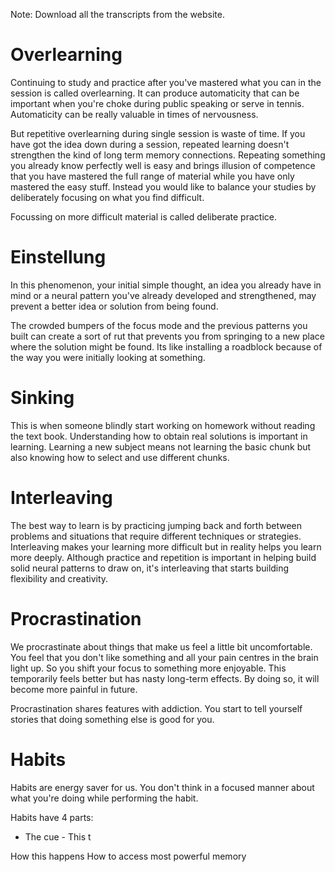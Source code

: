 Note: Download all the transcripts from the website.

# Overlearning
Continuing to study and practice after you've mastered what you can in the session is called overlearning. It can produce automaticity that can be important when you're choke during public speaking or serve in tennis. Automaticity can be really valuable in times of nervousness. 

But repetitive overlearning during single session is waste of time.  If you have got the idea down during a session, repeated learning doesn't strengthen the kind of long term memory connections. Repeating something you already know perfectly well is easy and brings illusion of competence that you have mastered the full range of material while you have only mastered the easy stuff. Instead you would like to balance your studies by deliberately focusing on what you find difficult. 

Focussing on more difficult material is called deliberate practice. 

# Einstellung
In this phenomenon, your initial simple thought, an idea you already have in mind or a neural pattern you've already developed and strengthened, may prevent a better idea or solution from being found.

The crowded bumpers of the focus mode and the previous patterns you built can create a sort of rut that prevents you from springing to a new place where the solution might be found. Its like installing a roadblock because of the way you were initially looking at something. 

# Sinking
This is when someone blindly start working on homework without reading the text book. Understanding how to obtain real solutions is important in learning. Learning a new subject means not learning the basic chunk but also knowing how to select and use different chunks. 

# Interleaving
The best way to learn is by practicing jumping back and forth between problems and situations that require different techniques or strategies. Interleaving makes your learning more difficult but in reality helps you learn more deeply. Although practice and repetition is important in helping build solid neural patterns to draw on, it's interleaving that starts building flexibility and creativity.


# Procrastination
We procrastinate about things that make us feel a little bit uncomfortable. You feel that you don't like something and all your pain centres in the brain light up. So you shift your focus to something more enjoyable. This temporarily feels better but has nasty long-term effects. By doing so, it will become more painful in future. 

Procrastination shares features with addiction. You start to tell yourself stories that doing something else is good for you.

# Habits
Habits are energy saver for us.  You don't think in a focused manner about what you're doing while performing the habit. 

Habits have 4 parts:
- The cue - This t

How this happens
How to access most powerful memory


<!--stackedit_data:
eyJoaXN0b3J5IjpbMTIzMTIxNTYyOSwxODcxNjM4MTcxLC02NT
MyODQzMDIsMjE0NjIyMzQwNSw5NzczOTU5MiwtODA3OTcxNzE5
LDQ1MTUyMjQzMl19
-->